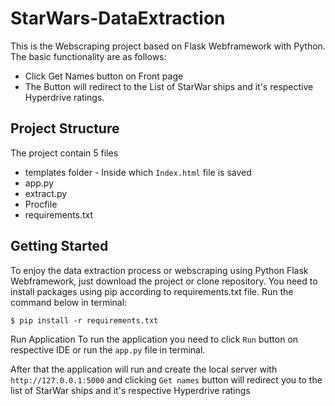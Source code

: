 # StarWars-DataExtraction

This is the Webscraping project based on Flask Webframework with Python. The basic functionality are as follows:

* Click Get Names button on Front page
* The Button will redirect to the List of StarWar ships and it's respective Hyperdrive ratings.


## Project Structure

The project contain 5 files
* templates folder - Inside which `Index.html` file is saved
* app.py
* extract.py
* Procfile
* requirements.txt

## Getting Started
To enjoy the data extraction process or webscraping using Python Flask Webframework, just download the project or clone repository. You need to install packages using pip according to requirements.txt file. Run the command below in terminal:

`$ pip install -r requirements.txt`

Run Application
To run the application you need to click `Run` button on respective IDE or run the `app.py` file in terminal.

After that the application will run and create the local server with `http://127.0.0.1:5000` and clicking `Get names` button will redirect you to the list of StarWar ships and it's respective Hyperdrive ratings
